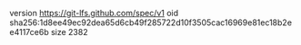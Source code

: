 version https://git-lfs.github.com/spec/v1
oid sha256:1d8ee49ec92dea65d6cb49f285722d10f3505cac16969e81ec18b2ee4117ce6b
size 2382
